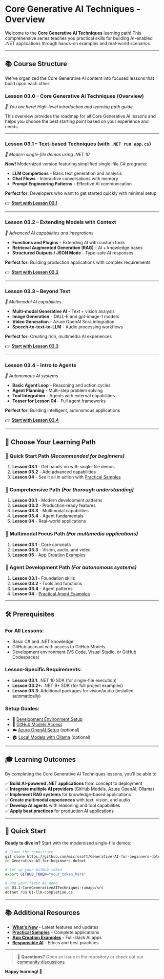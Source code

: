 # Core Generative AI Techniques - Overview

Welcome to the **Core Generative AI Techniques** learning path! This comprehensive series teaches you practical skills for building AI-enabled .NET applications through hands-on examples and real-world scenarios.

---

## 📚 Course Structure

We've organized the Core Generative AI content into focused lessons that build upon each other:

### **Lesson 03.0 – Core Generative AI Techniques (Overview)**
*🎯 You are here! High-level introduction and learning path guide.*

This overview provides the roadmap for all Core Generative AI lessons and helps you choose the best starting point based on your experience and needs.

---

### **Lesson 03.1 – Text-based Techniques (with `.NET run app.cs`)**
*🚀 Modern single-file demos using .NET 10*

**New!** Modernized version featuring simplified single-file C# programs:
- **LLM Completions** - Basic text generation and analysis
- **Chat Flows** - Interactive conversations with memory
- **Prompt Engineering Patterns** - Effective AI communication

**Perfect for:** Developers who want to get started quickly with minimal setup

👉 **[Start with Lesson 03.1](../03.1-CoreGenerativeAITechniques-runapp/readme.md)**

---

### **Lesson 03.2 – Extending Models with Context**
*🔧 Advanced AI capabilities and integrations*

- **Functions and Plugins** - Extending AI with custom tools
- **Retrieval Augmented Generation (RAG)** - AI + knowledge bases
- **Structured Outputs / JSON Mode** - Type-safe AI responses

**Perfect for:** Building production applications with complex requirements

👉 **[Start with Lesson 03.2](../03-CoreGenerativeAITechniques/01-lm-completions-functions.md)**

---

### **Lesson 03.3 – Beyond Text**
*🎨 Multimodal AI capabilities*

- **Multi-modal Generative AI** - Text + vision analysis
- **Image Generation** - DALL-E and gpt-image-1 models
- **Video Generation** - Azure OpenAI Sora integration
- **Speech-to-text-to-LLM** - Audio processing workflows

**Perfect for:** Creating rich, multimedia AI experiences

👉 **[Start with Lesson 03.3](../03-CoreGenerativeAITechniques/03-vision-audio.md)**

---

### **Lesson 03.4 – Intro to Agents**
*🤖 Autonomous AI systems*

- **Basic Agent Loop** - Reasoning and action cycles
- **Agent Planning** - Multi-step problem solving
- **Tool Integration** - Agents with external capabilities
- **Teaser for Lesson 04** - Full agent frameworks

**Perfect for:** Building intelligent, autonomous applications

👉 **[Start with Lesson 03.4](../03-CoreGenerativeAITechniques/04-agents.md)**

---

## 🎯 Choose Your Learning Path

### **🚀 Quick Start Path** *(Recommended for beginners)*
1. **Lesson 03.1** - Get hands-on with single-file demos
2. **Lesson 03.2** - Add advanced capabilities
3. **Lesson 04** - See it all in action with [Practical Samples](../04-PracticalSamples/readme.md)

### **🔬 Comprehensive Path** *(For thorough understanding)*
1. **Lesson 03.1** - Modern development patterns
2. **Lesson 03.2** - Production-ready features
3. **Lesson 03.3** - Multimodal capabilities
4. **Lesson 03.4** - Agent fundamentals
5. **Lesson 04** - Real-world applications

### **🎨 Multimodal Focus Path** *(For multimedia applications)*
1. **Lesson 03.1** - Core concepts
2. **Lesson 03.3** - Vision, audio, and video
3. **Lesson 05** - [App Creation Examples](../05-AppCreatedWithGenAI/readme.md)

### **🤖 Agent Development Path** *(For autonomous systems)*
1. **Lesson 03.1** - Foundation skills
2. **Lesson 03.2** - Tools and functions
3. **Lesson 03.4** - Agent patterns
4. **Lesson 04** - [Practical Agent Examples](../04-PracticalSamples/readme.md)

---

## 🛠️ Prerequisites

### **For All Lessons:**
- Basic C# and .NET knowledge
- GitHub account with access to GitHub Models
- Development environment (VS Code, Visual Studio, or GitHub Codespaces)

### **Lesson-Specific Requirements:**
- **Lesson 03.1**: .NET 10 SDK (for single-file execution)
- **Lesson 03.2+**: .NET 9+ SDK (for full project examples)
- **Lesson 03.3**: Additional packages for vision/audio (installed automatically)

### **Setup Guides:**
- 📖 [Development Environment Setup](../02-SetupDevEnvironment/readme.md)
- 🔑 [GitHub Models Access](../02-SetupDevEnvironment/getting-started-github-models.md)
- ☁️ [Azure OpenAI Setup](../02-SetupDevEnvironment/getting-started-azure-openai.md) (optional)
- 🏠 [Local Models with Ollama](../02-SetupDevEnvironment/getting-started-ollama.md) (optional)

---

## 🎓 Learning Outcomes

By completing the Core Generative AI Techniques lessons, you'll be able to:

✅ **Build AI-powered .NET applications** from concept to deployment  
✅ **Integrate multiple AI providers** (GitHub Models, Azure OpenAI, Ollama)  
✅ **Implement RAG systems** for knowledge-based applications  
✅ **Create multimodal experiences** with text, vision, and audio  
✅ **Develop AI agents** with reasoning and tool capabilities  
✅ **Apply best practices** for production AI applications  

---

## 🚀 Quick Start

**Ready to dive in?** Start with the modernized single-file demos:

```bash
# Clone the repository
git clone https://github.com/microsoft/Generative-AI-for-beginners-dotnet
cd Generative-AI-for-beginners-dotnet

# Set up your GitHub token
export GITHUB_TOKEN="your_token_here"

# Run your first AI demo
cd 03.1-CoreGenerativeAITechniques-runapp/src
dotnet run 01-llm-completion.cs
```

---

## 📚 Additional Resources

- **[What's New](../10-WhatsNew/readme.md)** - Latest features and updates
- **[Practical Samples](../04-PracticalSamples/readme.md)** - Complete applications
- **[App Creation Examples](../05-AppCreatedWithGenAI/readme.md)** - Full-stack AI apps
- **[Responsible AI](../09-ResponsibleGenAI/readme.md)** - Ethics and best practices

---

> 🙋 **Questions?** Open an issue in the repository or check out our [community discussions](https://github.com/microsoft/Generative-AI-for-beginners-dotnet/discussions).

**Happy learning! 🎉**